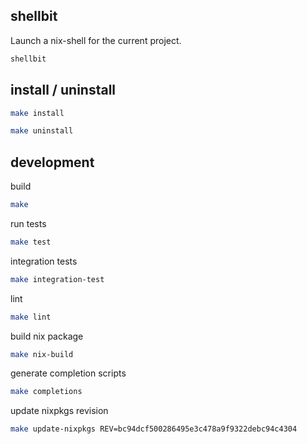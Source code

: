 ## shellbit

Launch a nix-shell for the current project.
```sh
shellbit
```

## install / uninstall

```sh
make install
```

```sh
make uninstall
```

## development

build
```sh
make
```

run tests
```sh
make test
```

integration tests
```sh
make integration-test
```

lint
```sh
make lint
```

build nix package
```sh
make nix-build
```

generate completion scripts
```sh
make completions
```

update nixpkgs revision
```sh
make update-nixpkgs REV=bc94dcf500286495e3c478a9f9322debc94c4304
```
